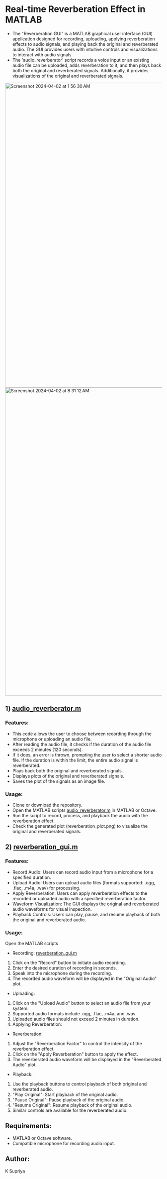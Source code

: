 # Real-time Reverberation Effect in MATLAB
- The "Reverberation GUI" is a MATLAB graphical user interface (GUI) application designed for recording, uploading, applying reverberation effects to audio signals, and playing back the original and reverberated audio. The GUI provides users with intuitive controls and visualizations to interact with audio signals.
- The 'audio_reverberator' script records a voice input or an existing audio file can be uploaded, adds reverberation to it, and then plays back both the original and reverberated signals. Additionally, it provides visualizations of the original and reverberated signals.

<img width="979" alt="Screenshot 2024-04-02 at 1 56 30 AM" src="https://github.com/supriyakommini/Audio_Reverberator/assets/160637240/3ce86f68-516e-4fb5-ac8f-0b5c321d656d">
<img width="991" alt="Screenshot 2024-04-02 at 8 31 12 AM" src="https://github.com/supriyakommini/Audio_Reverberator/assets/160637240/02ad9aa9-aa8e-45be-b2f2-aa461bab3f0f">

## 1) [audio_reverberator.m](https://github.com/supriyakommini/Audio_Reverberator/blob/main/audio_reverberator.m)
### Features:
- This code allows the user to choose between recording through the microphone or uploading an audio file.
- After reading the audio file, it checks if the duration of the audio file exceeds 2 minutes (120 seconds).
- If it does, an error is thrown, prompting the user to select a shorter audio file. If the duration is within the limit, the entire audio signal is reverberated.
- Plays back both the original and reverberated signals.
- Displays plots of the original and reverberated signals.
- Saves the plot of the signals as an image file.

### Usage:
- Clone or download the repository.
- Open the MATLAB scripts [audio_reverberator.m](https://github.com/supriyakommini/Audio_Reverberator/blob/main/audio_reverberator.m) in MATLAB or Octave.
- Run the script to record, process, and playback the audio with the reverberation effect.
- Check the generated plot (reverberation_plot.png) to visualize the original and reverberated signals.

## 2) [reverberation_gui.m](https://github.com/supriyakommini/Audio_Reverberator/blob/main/reverberation_gui.m)
### Features:
- Record Audio: Users can record audio input from a microphone for a specified duration.
- Upload Audio: Users can upload audio files (formats supported: .ogg, .flac, .m4a, .wav) for processing.
- Apply Reverberation: Users can apply reverberation effects to the recorded or uploaded audio with a specified reverberation factor.
- Waveform Visualization: The GUI displays the original and reverberated audio waveforms for visual inspection.
- Playback Controls: Users can play, pause, and resume playback of both the original and reverberated audio.

### Usage:
Open the MATLAB scripts 
- Recording: [reverberation_gui.m](https://github.com/supriyakommini/Audio_Reverberator/blob/main/reverberation_gui.m)
1) Click on the "Record" button to initiate audio recording.
2) Enter the desired duration of recording in seconds.
3) Speak into the microphone during the recording.
4) The recorded audio waveform will be displayed in the "Original Audio" plot.

- Uploading:
1) Click on the "Upload Audio" button to select an audio file from your system.
2) Supported audio formats include .ogg, .flac, .m4a, and .wav.
3) Uploaded audio files should not exceed 2 minutes in duration.
4) Applying Reverberation:

- Reverberation:
1) Adjust the "Reverberation Factor" to control the intensity of the reverberation effect.
2) Click on the "Apply Reverberation" button to apply the effect.
3) The reverberated audio waveform will be displayed in the "Reverberated Audio" plot.

- Playback:
1) Use the playback buttons to control playback of both original and reverberated audio.
2) "Play Original": Start playback of the original audio.
3) "Pause Original": Pause playback of the original audio.
4) "Resume Original": Resume playback of the original audio.
5) Similar controls are available for the reverberated audio.

## Requirements:
- MATLAB or Octave software.
- Compatible microphone for recording audio input.
## Author:
K Supriya


